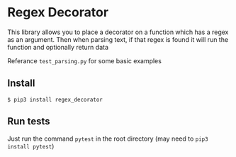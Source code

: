 # Regex Decorator

This library allows you to place a decorator on a function which has a regex as an argument. Then when parsing text, if that regex is found it will run the function and optionally return data

Referance `test_parsing.py` for some basic examples

## Install
```
$ pip3 install regex_decorator
```

## Run tests
Just run the command `pytest` in the root directory (may need to `pip3 install pytest`)
